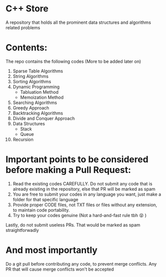 # C++ Store
A repository that holds all the prominent data structures and algorithms related problems 
# Contents:
The repo contains the following codes (More to be added later on)
1. Sparse Table Algorithms
2. String Algorithms
3. Sorting Algorithms
4. Dynamic Programming
    * Tabluation Method
    * Memoization Method
5. Searching Algorithms
6. Greedy Approach
7. Backtracking Algorithms
8. Divide and Conquer Approach
9. Data Structures
	* Stack
	* Queue
10. Recursion

# Important points to be considered before making a Pull Request:
1. Read the existing codes CAREFULLY. Do not submit any code that is already existing in the repository, else that PR will be marked as spam
2. You are free to submit your codes in any language you want, just make a folder for that specific language
3. Provide proper CODE files, not TXT files or files without any extension, to maintain code portability.
4. Try to keep your codes genuine (Not a hard-and-fast rule tbh :stuck_out_tongue_closed_eyes: )

Lastly, do not submit useless PRs. That would be marked as spam straightforwadly
# And most importantly
Do a git pull before contributing any code, to prevent merge conflicts. Any PR that will cause merge conflicts won't be accepted

